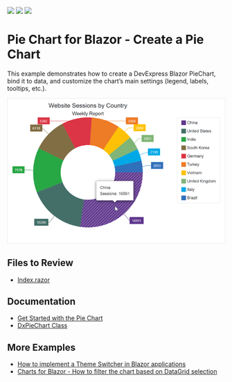 <!-- default badges list -->
![](https://img.shields.io/endpoint?url=https://codecentral.devexpress.com/api/v1/VersionRange/449598658/23.1.3%2B)
[![](https://img.shields.io/badge/Open_in_DevExpress_Support_Center-FF7200?style=flat-square&logo=DevExpress&logoColor=white)](https://supportcenter.devexpress.com/ticket/details/T1062780)
[![](https://img.shields.io/badge/📖_How_to_use_DevExpress_Examples-e9f6fc?style=flat-square)](https://docs.devexpress.com/GeneralInformation/403183)
<!-- default badges end -->

# Pie Chart for Blazor - Create a Pie Chart

This example demonstrates how to create a DevExpress Blazor PieChart, bind it to data, and customize the chart’s main settings (legend, labels, tooltips, etc.).

![Pie Chart](images/blazor-pie-chart.png)

## Files to Review

- [Index.razor](./CS/DxBlazorPieChartApp/Pages/Index.razor)

## Documentation

* [Get Started with the Pie Chart](https://docs.devexpress.com/Blazor/403704/charts/get-started-with-pie-charts)
* [DxPieChart<T> Class](https://docs.devexpress.com/Blazor/DevExpress.Blazor.DxPieChart-1)

## More Examples

* [How to implement a Theme Switcher in Blazor applications](https://github.com/DevExpress-Examples/blazor-theme-switcher)
* [Charts for Blazor - How to filter the chart based on DataGrid selection](https://github.com/DevExpress-Examples/blazor-Charts-how-to-filter-the-chart-based-on-DataGrid-selection)
